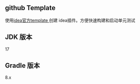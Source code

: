 

## github Template

使用[idea官方template ](https://github.com/JetBrains/intellij-platform-plugin-template)创建 idea插件。方便快速构建和启动单元测试

## JDK 版本

17

## Gradle 版本

8.x



